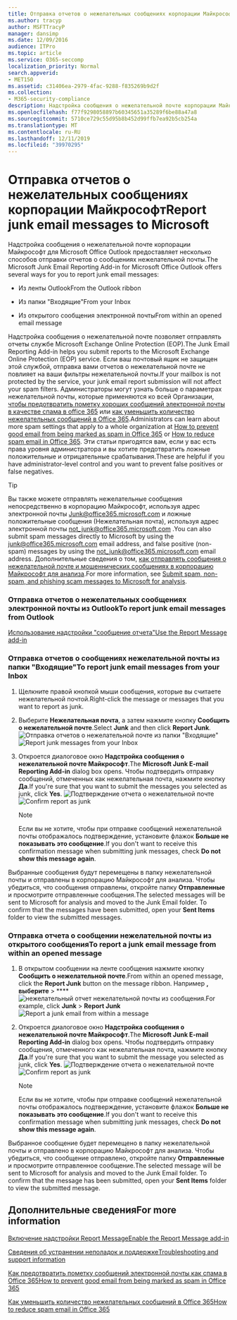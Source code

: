 ```yaml
---
title: Отправка отчетов о нежелательных сообщениях корпорации Майкрософт
ms.author: tracyp
author: MSFTTracyP
manager: dansimp
ms.date: 12/09/2016
audience: ITPro
ms.topic: article
ms.service: O365-seccomp
localization_priority: Normal
search.appverid:
- MET150
ms.assetid: c31406ea-2979-4fac-9288-f835269b9d2f
ms.collection:
- M365-security-compliance
description: Надстройка сообщения о нежелательной почте корпорации Майкрософт для Microsoft Office Outlook предоставляет несколько способов отправки отчетов о сообщениях нежелательной почты.
ms.openlocfilehash: f77f9298058897b60345651a35289f6be88a47a8
ms.sourcegitcommit: 5710ce729c55d95b8b452d99ffb7ea92b5cb254a
ms.translationtype: MT
ms.contentlocale: ru-RU
ms.lasthandoff: 12/11/2019
ms.locfileid: "39970295"
---
```

# <a name="report-junk-email-messages-to-microsoft"></a><span data-ttu-id="5b7e1-103">Отправка отчетов о нежелательных сообщениях корпорации Майкрософт</span><span class="sxs-lookup"><span data-stu-id="5b7e1-103">Report junk email messages to Microsoft</span></span>

<span data-ttu-id="5b7e1-104">Надстройка сообщения о нежелательной почте корпорации Майкрософт для Microsoft Office Outlook предоставляет несколько способов отправки отчетов о сообщениях нежелательной почты.</span><span class="sxs-lookup"><span data-stu-id="5b7e1-104">The Microsoft Junk Email Reporting Add-in for Microsoft Office Outlook offers several ways for you to report junk email messages:</span></span>

- <span data-ttu-id="5b7e1-105">Из ленты Outlook</span><span class="sxs-lookup"><span data-stu-id="5b7e1-105">From the Outlook ribbon</span></span>

- <span data-ttu-id="5b7e1-106">Из папки "Входящие"</span><span class="sxs-lookup"><span data-stu-id="5b7e1-106">From your Inbox</span></span>

- <span data-ttu-id="5b7e1-107">Из открытого сообщения электронной почты</span><span class="sxs-lookup"><span data-stu-id="5b7e1-107">From within an opened email message</span></span>

<span data-ttu-id="5b7e1-108">Надстройка сообщения о нежелательной почте позволяет отправлять отчеты службе Microsoft Exchange Online Protection (EOP).</span><span class="sxs-lookup"><span data-stu-id="5b7e1-108">The Junk Email Reporting Add-in helps you submit reports to the Microsoft Exchange Online Protection (EOP) service.</span></span> <span data-ttu-id="5b7e1-109">Если ваш почтовый ящик не защищен этой службой, отправка вами отчетов о нежелательной почте не повлияет на ваши фильтры нежелательной почты.</span><span class="sxs-lookup"><span data-stu-id="5b7e1-109">If your mailbox is not protected by the service, your junk email report submission will not affect your spam filters.</span></span> <span data-ttu-id="5b7e1-110">Администраторы могут узнать больше о параметрах нежелательной почты, которые применяются ко всей Организации, [чтобы предотвратить пометку хороших сообщений электронной почты в качестве спама в office 365](https://docs.microsoft.com/microsoft-365/compliance/prevent-email-from-being-marked-as-spam) или [как уменьшить количество нежелательных сообщений в Office 365](reduce-spam-email.md).</span><span class="sxs-lookup"><span data-stu-id="5b7e1-110">Administrators can learn about more spam settings that apply to a whole organization at [How to prevent good email from being marked as spam in Office 365](https://docs.microsoft.com/microsoft-365/compliance/prevent-email-from-being-marked-as-spam) or [How to reduce spam email in Office 365](reduce-spam-email.md).</span></span> <span data-ttu-id="5b7e1-111">Эти статьи пригодятся вам, если у вас есть права уровня администратора и вы хотите предотвратить ложные положительные и отрицательные срабатывания.</span><span class="sxs-lookup"><span data-stu-id="5b7e1-111">These are helpful if you have administrator-level control and you want to prevent false positives or false negatives.</span></span>

> [!TIP]
> <span data-ttu-id="5b7e1-112">Вы также можете отправлять нежелательные сообщения непосредственно в корпорацию Майкрософт, используя адрес электронной почты [Junk@office365.microsoft.com](mailto:junk@office365.microsoft.com) и ложные положительные сообщения (Нежелательная почта), используя адрес электронной почты [not_junk@office365.microsoft.com](mailto:not_junk@office365.microsoft.com) .</span><span class="sxs-lookup"><span data-stu-id="5b7e1-112">You can also submit spam messages directly to Microsoft by using the [junk@office365.microsoft.com](mailto:junk@office365.microsoft.com) email address, and false positive (non-spam) messages by using the [not_junk@office365.microsoft.com](mailto:not_junk@office365.microsoft.com) email address.</span></span> <span data-ttu-id="5b7e1-113">Дополнительные сведения о том, [как отправлять сообщения о нежелательной почте и мошеннических сообщениях в корпорацию Майкрософт для анализа](submit-spam-non-spam-and-phishing-scam-messages-to-microsoft-for-analysis.md).</span><span class="sxs-lookup"><span data-stu-id="5b7e1-113">For more information, see [Submit spam, non-spam, and phishing scam messages to Microsoft for analysis](submit-spam-non-spam-and-phishing-scam-messages-to-microsoft-for-analysis.md).</span></span>

### <a name="to-report-junk-email-messages-from-outlook"></a><span data-ttu-id="5b7e1-114">Отправка отчетов о нежелательных сообщениях электронной почты из Outlook</span><span class="sxs-lookup"><span data-stu-id="5b7e1-114">To report junk email messages from Outlook</span></span>

[<span data-ttu-id="5b7e1-115">Использование надстройки "сообщение отчета"</span><span class="sxs-lookup"><span data-stu-id="5b7e1-115">Use the Report Message add-in</span></span>](https://support.office.com/article/b5caa9f1-cdf3-4443-af8c-ff724ea719d2)

### <a name="to-report-junk-email-messages-from-your-inbox"></a><span data-ttu-id="5b7e1-116">Отправка отчетов о сообщениях нежелательной почты из папки "Входящие"</span><span class="sxs-lookup"><span data-stu-id="5b7e1-116">To report junk email messages from your Inbox</span></span>

1. <span data-ttu-id="5b7e1-117">Щелкните правой кнопкой мыши сообщения, которые вы считаете нежелательной почтой.</span><span class="sxs-lookup"><span data-stu-id="5b7e1-117">Right-click the message or messages that you want to report as junk.</span></span>

2. <span data-ttu-id="5b7e1-118">Выберите **Нежелательная почта**, а затем нажмите кнопку **Сообщить о нежелательной почте**.</span><span class="sxs-lookup"><span data-stu-id="5b7e1-118">Select **Junk** and then click **Report Junk**.</span></span>
    <span data-ttu-id="5b7e1-119">![Отправка отчетов о нежелательной почте из папки "Входящие"](../media/EOP-Outlook-Junk-Reporting-Tool-3.jpg)</span><span class="sxs-lookup"><span data-stu-id="5b7e1-119">![Report junk messages from your Inbox](../media/EOP-Outlook-Junk-Reporting-Tool-3.jpg)</span></span>

3. <span data-ttu-id="5b7e1-120">Откроется диалоговое окно **Надстройка сообщения о нежелательной почте Майкрософт**.</span><span class="sxs-lookup"><span data-stu-id="5b7e1-120">The **Microsoft Junk E-mail Reporting Add-in** dialog box opens.</span></span> <span data-ttu-id="5b7e1-121">Чтобы подтвердить отправку сообщений, отмеченных как нежелательная почта, нажмите кнопку **Да**.</span><span class="sxs-lookup"><span data-stu-id="5b7e1-121">If you're sure that you want to submit the messages you selected as junk, click **Yes**.</span></span>
    <span data-ttu-id="5b7e1-122">![Подтверждение отчета о нежелательной почте](../media/EOP-Outlook-Junk-Reporting-Tool-2.jpg)</span><span class="sxs-lookup"><span data-stu-id="5b7e1-122">![Confirm report as junk](../media/EOP-Outlook-Junk-Reporting-Tool-2.jpg)</span></span>

    > [!NOTE]
    > <span data-ttu-id="5b7e1-123">Если вы не хотите, чтобы при отправке сообщений нежелательной почты отображалось подтверждение, установите флажок **Больше не показывать это сообщение**.</span><span class="sxs-lookup"><span data-stu-id="5b7e1-123">If you don't want to receive this confirmation message when submitting junk messages, check **Do not show this message again**.</span></span>

<span data-ttu-id="5b7e1-p105">Выбранные сообщения будут перемещены в папку нежелательной почты и отправлены в корпорацию Майкрософт для анализа. Чтобы убедиться, что сообщения отправлены, откройте папку **Отправленные** и просмотрите отправленные сообщения.</span><span class="sxs-lookup"><span data-stu-id="5b7e1-p105">The selected messages will be sent to Microsoft for analysis and moved to the Junk Email folder. To confirm that the messages have been submitted, open your **Sent Items** folder to view the submitted messages.</span></span>

### <a name="to-report-a-junk-email-message-from-within-an-opened-message"></a><span data-ttu-id="5b7e1-126">Отправка отчета о сообщении нежелательной почты из открытого сообщения</span><span class="sxs-lookup"><span data-stu-id="5b7e1-126">To report a junk email message from within an opened message</span></span>

1. <span data-ttu-id="5b7e1-127">В открытом сообщении на ленте сообщения нажмите кнопку **Сообщить о нежелательной почте**.</span><span class="sxs-lookup"><span data-stu-id="5b7e1-127">From within an opened message, click the **Report Junk** button on the message ribbon.</span></span> <span data-ttu-id="5b7e1-128">Например **, выберите** \> \*\*\*\* ![нежелательный отчет нежелательной почты из сообщения.](../media/EOP-Outlook-Junk-Reporting-Tool-4.jpg)</span><span class="sxs-lookup"><span data-stu-id="5b7e1-128">For example, click **Junk** \> **Report Junk** ![Report a junk email from within a message](../media/EOP-Outlook-Junk-Reporting-Tool-4.jpg)</span></span>

2. <span data-ttu-id="5b7e1-129">Откроется диалоговое окно **Надстройка сообщения о нежелательной почте Майкрософт**.</span><span class="sxs-lookup"><span data-stu-id="5b7e1-129">The **Microsoft Junk E-mail Reporting Add-in** dialog box opens.</span></span> <span data-ttu-id="5b7e1-130">Чтобы подтвердить отправку сообщения, отмеченного как нежелательная почта, нажмите кнопку **Да**.</span><span class="sxs-lookup"><span data-stu-id="5b7e1-130">If you're sure that you want to submit the message you selected as junk, click **Yes**.</span></span>
    <span data-ttu-id="5b7e1-131">![Подтверждение отчета о нежелательной почте](../media/EOP-Outlook-Junk-Reporting-Tool-2.jpg)</span><span class="sxs-lookup"><span data-stu-id="5b7e1-131">![Confirm report as junk](../media/EOP-Outlook-Junk-Reporting-Tool-2.jpg)</span></span>

    > [!NOTE]
    > <span data-ttu-id="5b7e1-132">Если вы не хотите, чтобы при отправке сообщений нежелательной почты отображалось подтверждение, установите флажок **Больше не показывать это сообщение**.</span><span class="sxs-lookup"><span data-stu-id="5b7e1-132">If you don't want to receive this confirmation message when submitting junk messages, check **Do not show this message again**.</span></span>

<span data-ttu-id="5b7e1-p108">Выбранное сообщение будет перемещено в папку нежелательной почты и отправлено в корпорацию Майкрософт для анализа. Чтобы убедиться, что сообщение отправлено, откройте папку **Отправленные** и просмотрите отправленное сообщение.</span><span class="sxs-lookup"><span data-stu-id="5b7e1-p108">The selected message will be sent to Microsoft for analysis and moved to the Junk Email folder. To confirm that the message has been submitted, open your **Sent Items** folder to view the submitted message.</span></span>

## <a name="for-more-information"></a><span data-ttu-id="5b7e1-135">Дополнительные сведения</span><span class="sxs-lookup"><span data-stu-id="5b7e1-135">For more information</span></span>

[<span data-ttu-id="5b7e1-136">Включение надстройки Report Message</span><span class="sxs-lookup"><span data-stu-id="5b7e1-136">Enable the Report Message add-in</span></span>](enable-the-report-message-add-in.md)

[<span data-ttu-id="5b7e1-137">Сведения об устранении неполадок и поддержке</span><span class="sxs-lookup"><span data-stu-id="5b7e1-137">Troubleshooting and support information</span></span>](troubleshooting-and-support-information.md)

[<span data-ttu-id="5b7e1-138">Как предотвратить пометку сообщений электронной почты как спама в Office 365</span><span class="sxs-lookup"><span data-stu-id="5b7e1-138">How to prevent good email from being marked as spam in Office 365</span></span>](https://docs.microsoft.com/microsoft-365/compliance/prevent-email-from-being-marked-as-spam)

[<span data-ttu-id="5b7e1-139">Как уменьшить количество нежелательных сообщений в Office 365</span><span class="sxs-lookup"><span data-stu-id="5b7e1-139">How to reduce spam email in Office 365</span></span>](reduce-spam-email.md)
